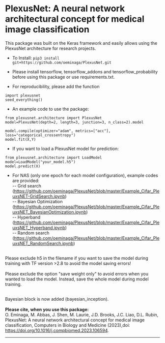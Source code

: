 # PlexusNet: A neural network architectural concept for medical image classification

This package was built on the Keras framework and easily allows using the PlexusNet architecture for research projects.

- To Install: 
```pip3 install git+https://github.com/oeminaga/PlexusNet.git``` <br />
- Please install tensorflow, tensorflow_addons and tensorflow_probability before using this package or use requirements.txt. <br />

- For reproducibility, please add the function<br />
```
import plexusnet
seed_everything()
```

- An example code to use the package: 
```
from plexusnet.architecture import PlexusNet
model=PlexusNet(depth=2, length=3, junction=3, n_class=2).model

model.compile(optimizer="adam", metrics=["acc"], loss="categorical_crossentropy")
model.fit(X,Y)
```
- If you want to load a PlexusNet model for prediction:
```
from plexusnet.architecture import LoadModel
model=LoadModel("your_model.h5")
model.predict(X)
```

- For NAS (only one epoch for each model configuration), example codes are provided:</br>
-- Grid search</br>(https://github.com/oeminaga/PlexusNet/blob/master/Example_Cifar_PleuxsNET-GridSearch.ipynb)</br>
-- Bayesian Optimization</br> (https://github.com/oeminaga/PlexusNet/blob/master/Example_Cifar_PleuxsNET_BayesianOptimization.ipynb)</br>
-- Hyperband</br> (https://github.com/oeminaga/PlexusNet/blob/master/Example_Cifar_PleuxsNET_Hyperband.ipynb)</br>
-- Random search</br> (https://github.com/oeminaga/PlexusNet/blob/master/Example_Cifar_PleuxsNET_RandomSearch.ipynb)</br>

<br> Please exclude h5 in the filename if you want to save the model during training with TF version >2.8 to avoid the model saving errors! <br>
<br> Please exclude the option "save weight only" to avoid errors when you wanted to load the model. Instead, save the whole model during model training.

<br> Bayesian block is now added (bayesian_inception). </br> 
<br><b>Please cite, when you use this package:</b></br>
O. Eminaga, M. Abbas, J. Shen, M. Laurie, J.D. Brooks, J.C. Liao, D.L.
Rubin, PlexusNet: A neural network architectural concept for medical image classification, Computers in
Biology and Medicine (2023),doi: https://doi.org/10.1016/j.compbiomed.2023.106594.
__________
